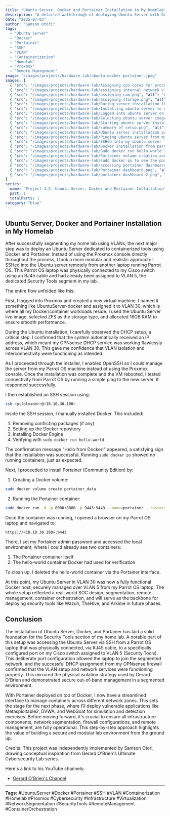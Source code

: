 ```yaml
---
title: "Ubuntu Server, Docker and Portainer Installation in My Homelab"
description: "A detailed walkthrough of deploying Ubuntu Server with Docker and Portainer in my segmented cybersecurity homelab, including remote SSH management and VLAN integration."
date: "2025-07-03"
author: "Samson Otori"
tags:
  - "Ubuntu Server"
  - "Docker"
  - "Portainer"
  - "SSH"
  - "VLAN"
  - "Containerization"
  - "Homelab"
  - "Proxmox"
  - "Remote Management"
image: "/images/projects/hardware-lab/ubuntu-docker-portainer.jpeg"
images: [
  { "src": "/images/projects/hardware-lab/Assigning cpu cores for processor.png", "alt": "Assigning cpu cores for processor" },
  { "src": "/images/projects/hardware-lab/assigning internal network vlan30.png", "alt": "Assigning internal network vlan30" },
  { "src": "/images/projects/hardware-lab/assigning ram.png", "alt": "Assigning ram" },
  { "src": "/images/projects/hardware-lab/assigning storage.png", "alt": "Assigning storage" },
  { "src": "/images/projects/hardware-lab/During server installation this shows our dhcp is active with right ip address.png", "alt": "During server installation this shows our dhcp is active with right ip address" },
  { "src": "/images/projects/hardware-lab/Installing ubuntu server to create docker.png", "alt": "Installing ubuntu server to create docker" },
  { "src": "/images/projects/hardware-lab/Logged into ubuntu server on proxmox.png", "alt": "Logged into ubuntu server on proxmox" },
  { "src": "/images/projects/hardware-lab/Selecting ubuntu server image.png", "alt": "Selecting ubuntu server image" },
  { "src": "/images/projects/hardware-lab/Starting ubuntu server installation.png", "alt": "Starting ubuntu server installation" },
  { "src": "/images/projects/hardware-lab/summary of setup.png", "alt": "Summary of setup" },
  { "src": "/images/projects/hardware-lab/Ubuntu server installation process running .png", "alt": "Ubuntu server installation process running" },
  { "src": "/images/projects/hardware-lab/Pinging ubuntu server from my parrot OS.png", "alt": "Pinging ubuntu server from my parrot OS" },
  { "src": "/images/projects/hardware-lab/SSHed into my ubuntu server from parrot OS.png", "alt": "SSHed into my ubuntu server from parrot OS" },
  { "src": "/images/projects/hardware-lab/Docker installation from parrot OS on ubuntu server .png", "alt": "Docker installation from parrot OS on ubuntu server" },
  { "src": "/images/projects/hardware-lab/Sudo docker run hello world test which shows docker installed.png", "alt": "Sudo docker run hello world test which shows docker installed" },
  { "src": "/images/projects/hardware-lab/Portainer volume creation and installation.png", "alt": "Portainer volume creation and installation" },
  { "src": "/images/projects/hardware-lab/sudo docker ps to see the port its running on.png", "alt": "Sudo docker ps to see the port its running on" },
  { "src": "/images/projects/hardware-lab/accessing portainer dashboard in browser.png", "alt": "Accessing portainer dashboard in browser" },
  { "src": "/images/projects/hardware-lab/Portainer dashboard.png", "alt": "Portainer dashboard" },
  { "src": "/images/projects/hardware-lab/portainer dashboard 2.png", "alt": "Portainer dashboard 2" }
]
series:
  name: "Project 4.2: Ubuntu Server, Docker and Portainer Installation"
  part: 1
  totalParts: 1
category: "blue"
---
```


## Ubuntu Server, Docker and Portainer Installation in My Homelab

After successfully segmenting my home lab using VLANs, the next major step was to deploy an Ubuntu Server dedicated to containerized tools using Docker and Portainer. Instead of using the Proxmox console directly throughout the process, I took a more modular and realistic approach: I SSHed into the Ubuntu server remotely from another laptop running Parrot OS. This Parrot OS laptop was physically connected to my Cisco switch using an RJ45 cable and had already been assigned to VLAN 5, the dedicated Security Tools segment in my lab.

The entire flow unfolded like this:

First, I logged into Proxmox and created a new virtual machine. I named it something like UbuntuServer-docker and assigned it to VLAN 30, which is where all my Docker/container workloads reside. I used the Ubuntu Server live image, selected ZFS as the storage type, and allocated 16GB RAM to ensure smooth performance.

During the Ubuntu installation, I carefully observed the DHCP setup, a critical step. I confirmed that the system automatically received an IP address, which meant my OPNsense DHCP service was working flawlessly across VLAN 30. This gave me confidence that VLAN isolation and interconnectivity were functioning as intended.

As I proceeded through the installer, I enabled OpenSSH so I could manage the server from my Parrot OS machine instead of using the Proxmox console. Once the installation was complete and the VM rebooted, I tested connectivity from Parrot OS by running a simple ping to the new server. It responded successfully.

I then established an SSH session using:

```bash
ssh <pilotvader>@<10.10.30.100>
```

Inside the SSH session, I manually installed Docker. This included:

1. Removing conflicting packages (if any)
2. Setting up the Docker repository
3. Installing Docker Engine
4. Verifying with `sudo docker run hello-world`

The confirmation message "Hello from Docker!" appeared, a satisfying sign that the installation was successful. Running `sudo docker ps` showed no running containers, just as expected.

Next, I proceeded to install Portainer (Community Edition) by:

1. Creating a Docker volume:

```bash
sudo docker volume create portainer_data
```

2. Running the Portainer container:

```bash
sudo docker run -d -p 8000:8000 -p 9443:9443 --name=portainer --restart=always -v /var/run/docker.sock:/var/run/docker.sock -v portainer_data:/data portainer/portainer-ce:latest
```

Once the container was running, I opened a browser on my Parrot OS laptop and navigated to:

```
https://<10.10.30.100>:9443
```

There, I set my Portainer admin password and accessed the local environment, where I could already see two containers:

1. The Portainer container itself
2. The hello-world container Docker had used for verification

To clean up, I deleted the hello-world container via the Portainer interface.

At this point, my Ubuntu Server in VLAN 30 was now a fully functional Docker host, securely managed over VLAN 5 from my Parrot OS laptop. The whole setup reflected a real-world SOC design, segmentation, remote management, container orchestration, and will serve as the backbone for deploying security tools like Wazuh, TheHive, and Arkime in future phases.

## Conclusion

The installation of Ubuntu Server, Docker, and Portainer has laid a solid foundation for the Security Tools section of my home lab. A notable part of this setup was accessing the Ubuntu Server via SSH from a Parrot OS laptop that was physically connected, via RJ45 cable, to a specifically configured port on my Cisco switch assigned to VLAN 5 (Security Tools). This deliberate port configuration allowed the laptop to join the segmented network, and the successful DHCP assignment from my OPNsense firewall confirmed that the VLAN setup and network services were functioning properly. This mirrored the physical isolation strategy used by Gerard O'Brien and demonstrated secure out-of-band management in a segmented environment.

With Portainer deployed on top of Docker, I now have a streamlined interface to manage containers across different network zones. This sets the stage for the next phase, where I'll deploy vulnerable applications like Metasploitable2, DVWA, and WebGoat for simulation and detection exercises. Before moving forward, it's crucial to ensure all infrastructure components, network segmentation, firewall configurations, and remote management, are fully operational. This step-by-step approach highlights the value of building a secure and modular lab environment from the ground up.

Credits: This project was independently implemented by Samson Otori, drawing conceptual inspiration from Gerard O'Brien's Ultimate Cybersecurity Lab series.

Here's a link to his YouTube channels:
- [Gerard O'Brien's Channel](https://www.youtube.com/@techwithgerard)

---

**Tags:** #UbuntuServer #Docker #Portainer #SSH #VLAN #Containerization #Homelab #Proxmox #Cybersecurity #Infrastructure #Virtualization #NetworkSegmentation #SecurityTools #RemoteManagement #ContainerOrchestration 